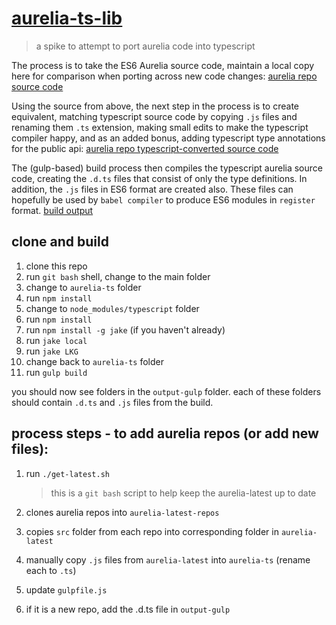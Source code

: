 # [aurelia-ts-lib](https://github.com/cmichaelgraham/aurelia-ts-port)

> a spike to attempt to port aurelia code into typescript

The process is to take the ES6 Aurelia source code, maintain a local copy here for comparison when porting across new code changes:
[aurelia repo source code](https://github.com/cmichaelgraham/aurelia-ts-port/tree/master/aurelia-latest)

Using the source from above, the next step in the process is to create equivalent, matching typescript source code by copying `.js` files and renaming them `.ts` extension, making small edits to make the typescript compiler happy, and as an added bonus, adding typescript type annotations for the public api:
[aurelia repo typescript-converted source code](https://github.com/cmichaelgraham/aurelia-ts-port/tree/master/aurelia-ts)

The (gulp-based) build process then compiles the typescript aurelia source code, creating the `.d.ts` files that consist of only the type definitions.  In addition, the `.js` files in ES6 format are created also.  These files can hopefully be used by `babel compiler` to produce ES6 modules in `register` format.
[build output](https://github.com/cmichaelgraham/aurelia-ts-port/tree/master/aurelia-ts/output-gulp)

## clone and build

1. clone this repo
2. run `git bash` shell, change to the main folder
3. change to `aurelia-ts` folder
4. run `npm install`
5. change to `node_modules/typescript` folder
8. run `npm install`
9. run `npm install -g jake` (if you haven't already)
10. run `jake local`
11. run `jake LKG`
12. change back to `aurelia-ts` folder
13. run `gulp build`

you should now see folders in the `output-gulp` folder.  each of these folders should contain `.d.ts` and `.js` files from the build.

## process steps - to add aurelia repos (or add new files):

1. run `./get-latest.sh`
    > this is a `git bash` script to help keep the aurelia-latest up to date

  1. clones aurelia repos into `aurelia-latest-repos`
  2. copies `src` folder from each repo into corresponding folder in `aurelia-latest`
3. manually copy `.js` files from `aurelia-latest` into `aurelia-ts` (rename each to `.ts`)
4. update `gulpfile.js`
5. if it is a new repo, add the <repo>.d.ts file in `output-gulp`
